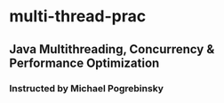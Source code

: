 # multi-thread-prac

## Java Multithreading, Concurrency & Performance Optimization

### Instructed by Michael Pogrebinsky